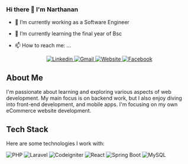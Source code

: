 ### Hi there 👋 I'm Narthanan

<!--
**Nathu03/Nathu03** is a ✨ _special_ ✨ repository because its `README.md` (this file) appears on your GitHub profile.

Here are some ideas to get you started:

- 🔭 I’m currently working on ...
- 🌱 I’m currently learning ...
- 👯 I’m looking to collaborate on ...
- 🤔 I’m looking for help with ...
- 💬 Ask me about ...
- 📫 How to reach me: ...
- 😄 Pronouns: ...
- ⚡ Fun fact: ...
-->
<!-- ![Cover](https://via.placeholder.com/800x200)  Replace with your cover image URL -->

- 🔭 I’m currently working as a Software Engineer
- 🌱 I’m currently learning the final year of Bsc

- 📫 How to reach me: ...
<div align="center">
  <a href="https://www.linkedin.com/in/narthanan-38b22318)">
    <img src="https://img.shields.io/badge/Linkedin-dodgerblue?style=for-the-badge&logo=linkedin&logoColor=white" alt="Linkedin" />
  </a>
  <a href="mailto:narthanan.s@yahoo.com">
    <img src="https://img.shields.io/badge/Gmail-red?style=for-the-badge&logo=gmail&logoColor=white" alt="Gmail" />
  </a>
  <a href="#">
    <img src="https://img.shields.io/badge/Website-darkgreen?style=for-the-badge&logo=firefox&logoColor=white" alt="Website" />
  </a>
  <a href="https://www.facebook.com/narththanan.sivarajah/">
    <img src="https://img.shields.io/badge/Facebook-blue?style=for-the-badge&logo=Facebook&logoColor=white" alt="Facebook" />
  </a>
</div>



## About Me

I'm passionate about learning and exploring various aspects of web development. My main focus is on backend work, but I also enjoy diving into front-end development, and mobile apps.
I'm focusing on my own eCommerce website development.



## Tech Stack

Here are some technologies I work with:

![PHP](https://img.shields.io/badge/PHP-steelblue?logo=php&logoColor=white)
![Laravel](https://img.shields.io/badge/Laravel-red?logo=laravel&logoColor=white)
![Codeigniter](https://img.shields.io/badge/Codeigniter-purple?logo=codeigniter&logoColor=white)
![React](https://img.shields.io/badge/React-blue?logo=react&logoColor=white)
![Spring Boot](https://img.shields.io/badge/Spring%20Boot-green?logo=spring&logoColor=white)
![MySQL](https://img.shields.io/badge/MySQL-orange?logo=mysql&logoColor=white)

